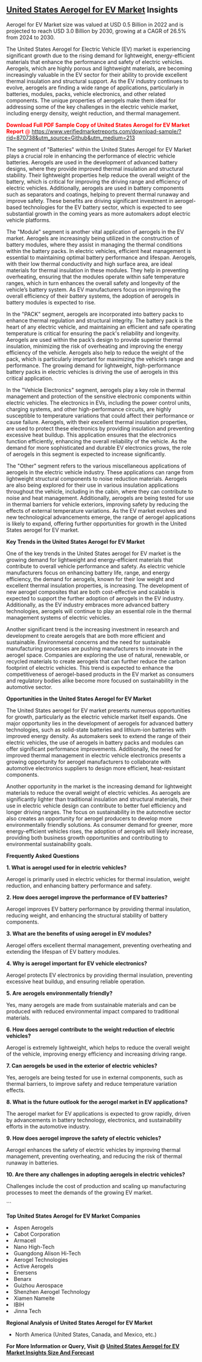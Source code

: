 <h2><a href="https://www.verifiedmarketreports.com/download-sample/?rid=870738&amp;utm_source=Github&amp;utm_medium=213" target="_blank">United States Aerogel for EV Market</a> Insights</h2><p>Aerogel for EV Market size was valued at USD 0.5 Billion in 2022 and is projected to reach USD 3.0 Billion by 2030, growing at a CAGR of 26.5% from 2024 to 2030.</p><p><p>The United States Aerogel for Electric Vehicle (EV) market is experiencing significant growth due to the rising demand for lightweight, energy-efficient materials that enhance the performance and safety of electric vehicles. Aerogels, which are highly porous and lightweight materials, are becoming increasingly valuable in the EV sector for their ability to provide excellent thermal insulation and structural support. As the EV industry continues to evolve, aerogels are finding a wide range of applications, particularly in batteries, modules, packs, vehicle electronics, and other related components. The unique properties of aerogels make them ideal for addressing some of the key challenges in the electric vehicle market, including energy density, weight reduction, and thermal management. <p><span class=""><span style="color: #ff0000;"><strong>Download Full PDF Sample Copy of United States Aerogel for EV Market Report</strong> @ </span><a href="https://www.verifiedmarketreports.com/download-sample/?rid=870738&amp;utm_source=Github&amp;utm_medium=213" target="_blank">https://www.verifiedmarketreports.com/download-sample/?rid=870738&amp;utm_source=Github&amp;utm_medium=213</a></span></p></p><p>The segment of "Batteries" within the United States Aerogel for EV Market plays a crucial role in enhancing the performance of electric vehicle batteries. Aerogels are used in the development of advanced battery designs, where they provide improved thermal insulation and structural stability. Their lightweight properties help reduce the overall weight of the battery, which is critical for improving the driving range and efficiency of electric vehicles. Additionally, aerogels are used in battery components such as separators and coatings, helping to prevent thermal runaway and improve safety. These benefits are driving significant investment in aerogel-based technologies for the EV battery sector, which is expected to see substantial growth in the coming years as more automakers adopt electric vehicle platforms.<p>The "Module" segment is another vital application of aerogels in the EV market. Aerogels are increasingly being utilized in the construction of battery modules, where they assist in managing the thermal conditions within the battery packs. In electric vehicles, efficient heat management is essential to maintaining optimal battery performance and lifespan. Aerogels, with their low thermal conductivity and high surface area, are ideal materials for thermal insulation in these modules. They help in preventing overheating, ensuring that the modules operate within safe temperature ranges, which in turn enhances the overall safety and longevity of the vehicle’s battery system. As EV manufacturers focus on improving the overall efficiency of their battery systems, the adoption of aerogels in battery modules is expected to rise.<p>In the "PACK" segment, aerogels are incorporated into battery packs to enhance thermal regulation and structural integrity. The battery pack is the heart of any electric vehicle, and maintaining an efficient and safe operating temperature is critical for ensuring the pack's reliability and longevity. Aerogels are used within the pack’s design to provide superior thermal insulation, minimizing the risk of overheating and improving the energy efficiency of the vehicle. Aerogels also help to reduce the weight of the pack, which is particularly important for maximizing the vehicle’s range and performance. The growing demand for lightweight, high-performance battery packs in electric vehicles is driving the use of aerogels in this critical application.<p>In the "Vehicle Electronics" segment, aerogels play a key role in thermal management and protection of the sensitive electronic components within electric vehicles. The electronics in EVs, including the power control units, charging systems, and other high-performance circuits, are highly susceptible to temperature variations that could affect their performance or cause failure. Aerogels, with their excellent thermal insulation properties, are used to protect these electronics by providing insulation and preventing excessive heat buildup. This application ensures that the electronics function efficiently, enhancing the overall reliability of the vehicle. As the demand for more sophisticated and durable EV electronics grows, the role of aerogels in this segment is expected to increase significantly.<p>The "Other" segment refers to the various miscellaneous applications of aerogels in the electric vehicle industry. These applications can range from lightweight structural components to noise reduction materials. Aerogels are also being explored for their use in various insulation applications throughout the vehicle, including in the cabin, where they can contribute to noise and heat management. Additionally, aerogels are being tested for use in thermal barriers for vehicle exteriors, improving safety by reducing the effects of external temperature variations. As the EV market evolves and new technological advancements emerge, the range of aerogel applications is likely to expand, offering further opportunities for growth in the United States aerogel for EV market.<p><strong>Key Trends in the United States Aerogel for EV Market</strong></p><p>One of the key trends in the United States aerogel for EV market is the growing demand for lightweight and energy-efficient materials that contribute to overall vehicle performance and safety. As electric vehicle manufacturers focus on enhancing battery life, range, and energy efficiency, the demand for aerogels, known for their low weight and excellent thermal insulation properties, is increasing. The development of new aerogel composites that are both cost-effective and scalable is expected to support the further adoption of aerogels in the EV industry. Additionally, as the EV industry embraces more advanced battery technologies, aerogels will continue to play an essential role in the thermal management systems of electric vehicles.<p>Another significant trend is the increasing investment in research and development to create aerogels that are both more efficient and sustainable. Environmental concerns and the need for sustainable manufacturing processes are pushing manufacturers to innovate in the aerogel space. Companies are exploring the use of natural, renewable, or recycled materials to create aerogels that can further reduce the carbon footprint of electric vehicles. This trend is expected to enhance the competitiveness of aerogel-based products in the EV market as consumers and regulatory bodies alike become more focused on sustainability in the automotive sector.</p><p><strong>Opportunities in the United States Aerogel for EV Market</strong></p><p>The United States aerogel for EV market presents numerous opportunities for growth, particularly as the electric vehicle market itself expands. One major opportunity lies in the development of aerogels for advanced battery technologies, such as solid-state batteries and lithium-ion batteries with improved energy density. As automakers seek to extend the range of their electric vehicles, the use of aerogels in battery packs and modules can offer significant performance improvements. Additionally, the need for improved thermal management in electric vehicle electronics presents a growing opportunity for aerogel manufacturers to collaborate with automotive electronics suppliers to design more efficient, heat-resistant components.<p>Another opportunity in the market is the increasing demand for lightweight materials to reduce the overall weight of electric vehicles. As aerogels are significantly lighter than traditional insulation and structural materials, their use in electric vehicle design can contribute to better fuel efficiency and longer driving ranges. The focus on sustainability in the automotive sector also creates an opportunity for aerogel producers to develop more environmentally friendly solutions. As consumer demand for greener, more energy-efficient vehicles rises, the adoption of aerogels will likely increase, providing both business growth opportunities and contributing to environmental sustainability goals.</p><p><strong>Frequently Asked Questions</strong></p><p><strong>1. What is aerogel used for in electric vehicles?</strong></p><p>Aerogel is primarily used in electric vehicles for thermal insulation, weight reduction, and enhancing battery performance and safety.</p><p><strong>2. How does aerogel improve the performance of EV batteries?</strong></p><p>Aerogel improves EV battery performance by providing thermal insulation, reducing weight, and enhancing the structural stability of battery components.</p><p><strong>3. What are the benefits of using aerogel in EV modules?</strong></p><p>Aerogel offers excellent thermal management, preventing overheating and extending the lifespan of EV battery modules.</p><p><strong>4. Why is aerogel important for EV vehicle electronics?</strong></p><p>Aerogel protects EV electronics by providing thermal insulation, preventing excessive heat buildup, and ensuring reliable operation.</p><p><strong>5. Are aerogels environmentally friendly?</strong></p><p>Yes, many aerogels are made from sustainable materials and can be produced with reduced environmental impact compared to traditional materials.</p><p><strong>6. How does aerogel contribute to the weight reduction of electric vehicles?</strong></p><p>Aerogel is extremely lightweight, which helps to reduce the overall weight of the vehicle, improving energy efficiency and increasing driving range.</p><p><strong>7. Can aerogels be used in the exterior of electric vehicles?</strong></p><p>Yes, aerogels are being tested for use in external components, such as thermal barriers, to improve safety and reduce temperature variation effects.</p><p><strong>8. What is the future outlook for the aerogel market in EV applications?</strong></p><p>The aerogel market for EV applications is expected to grow rapidly, driven by advancements in battery technology, electronics, and sustainability efforts in the automotive industry.</p><p><strong>9. How does aerogel improve the safety of electric vehicles?</strong></p><p>Aerogel enhances the safety of electric vehicles by improving thermal management, preventing overheating, and reducing the risk of thermal runaway in batteries.</p><p><strong>10. Are there any challenges in adopting aerogels in electric vehicles?</strong></p><p>Challenges include the cost of production and scaling up manufacturing processes to meet the demands of the growing EV market.</p>```</p><p><strong>Top United States Aerogel for EV Market Companies</strong></p><div data-test-id=""><p><li>Aspen Aerogels</li><li> Cabot Corporation</li><li> Armacell</li><li> Nano High-Tech</li><li> Guangdong Alison Hi-Tech</li><li> Aerogel Technologies</li><li> Active Aerogels</li><li> Enersens</li><li> Benarx</li><li> Guizhou Aerospace</li><li> Shenzhen Aerogel Technology</li><li> Xiamen Nameite</li><li> IBIH</li><li> Jinna Tech</li></p><div><strong>Regional Analysis of&nbsp;United States Aerogel for EV Market</strong></div><ul><li dir="ltr"><p dir="ltr">North America&nbsp;(United States, Canada, and Mexico, etc.)</p></li></ul><p><strong>For More Information or Query, Visit @&nbsp;</strong><strong><a href="https://www.verifiedmarketreports.com/product/aerogel-for-ev-market/?utm_source=Github&amp;utm_medium=213" target="_blank">United States Aerogel for EV Market Insights Size And Forecast</a></strong></p></div>
